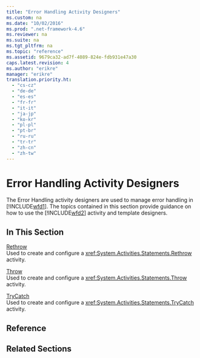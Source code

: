```yaml
---
title: "Error Handling Activity Designers"
ms.custom: na
ms.date: "10/02/2016"
ms.prod: ".net-framework-4.6"
ms.reviewer: na
ms.suite: na
ms.tgt_pltfrm: na
ms.topic: "reference"
ms.assetid: 9679ca32-ad7f-4089-824e-fdb931e47a30
caps.latest.revision: 4
ms.author: "erikre"
manager: "erikre"
translation.priority.ht: 
  - "cs-cz"
  - "de-de"
  - "es-es"
  - "fr-fr"
  - "it-it"
  - "ja-jp"
  - "ko-kr"
  - "pl-pl"
  - "pt-br"
  - "ru-ru"
  - "tr-tr"
  - "zh-cn"
  - "zh-tw"
---
```

# Error Handling Activity Designers
The Error Handling activity designers are used to manage error handling in [!INCLUDE[wfd1](../workflowdesigner/includes/wfd1_md.md)]. The topics contained in this section provide guidance on how to use the [!INCLUDE[wfd2](../workflowdesigner/includes/wfd2_md.md)] activity and template designers.  
  
## In This Section  
 [Rethrow](../workflowdesigner/rethrow-activity-designer.md)  
 Used to create and configure a <xref:System.Activities.Statements.Rethrow> activity.  
  
 [Throw](../workflowdesigner/throw-activity-designer.md)  
 Used to create and configure a <xref:System.Activities.Statements.Throw> activity.  
  
 [TryCatch](../workflowdesigner/trycatch-activity-designer.md)  
 Used to create and configure a <xref:System.Activities.Statements.TryCatch> activity.  
  
## Reference  
  
## Related Sections